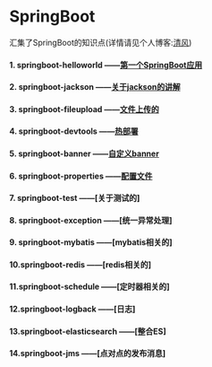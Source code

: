 # SpringBoot
汇集了SpringBoot的知识点(详情请见个人博客:[清风](https://www.qfcwx.top/ "我的博客"))  

#### 1. springboot-helloworld ——[第一个SpringBoot应用](https://www.qfcwx.top/2019/03/10/1-di-yi-ge-springboot-ying-yong/)
#### 2. springboot-jackson    ——[关于jackson的讲解](https://www.qfcwx.top/2019/03/11/5-springboot-zhong-zi-ding-yi-json-de-jie-gou-he-ge-shi/)
#### 3. springboot-fileupload ——[文件上传的](https://www.qfcwx.top/2019/03/10/4-springboot-wen-jian-shang-chuan/)
#### 4. springboot-devtools   ——[热部署](https://www.qfcwx.top/2019/03/10/3-springboot-zhong-kai-qi-re-bu-shu/)
#### 5. springboot-banner     ——[自定义banner](https://www.qfcwx.top/2019/03/10/2-springboot-zhong-zi-ding-yi-banner/)
#### 6. springboot-properties ——[配置文件](https://www.qfcwx.top/2019/03/11/6-springboot-zhong-pei-zhi-wen-jian-xiang-jie/)
#### 7. springboot-test       ——[关于测试的]
#### 8. springboot-exception  ——[统一异常处理]
#### 9. springboot-mybatis    ——[mybatis相关的]
#### 10.springboot-redis      ——[redis相关的]
#### 11.springboot-schedule   ——[定时器相关的]
#### 12.springboot-logback    ——[日志]
#### 13.springboot-elasticsearch  ——[整合ES]
#### 14.springboot-jms        ——[点对点的发布消息]